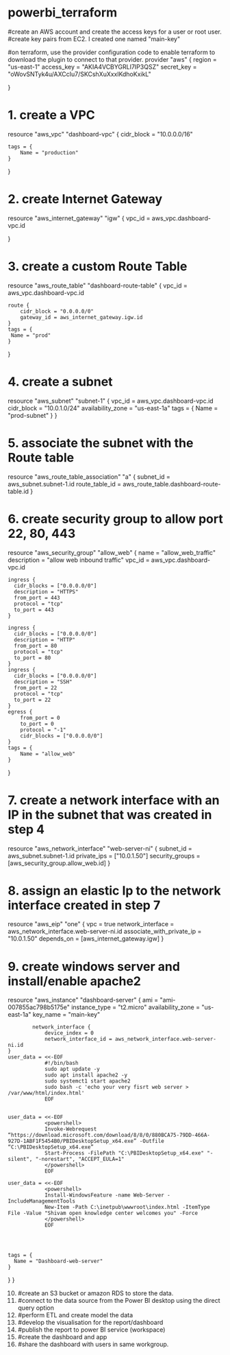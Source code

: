 # powerbi_terraform
#create an AWS account and create the access keys for a user or root user.
#create key pairs from EC2.
I created one named "main-key"

#on terraform, use the provider configuration code to enable terraform to download the plugin to connect to that provider.
provider "aws" {
  		region = "us-east-1"
  		access_key = "AKIA4VCBYGRLI7IP3QSZ"
  		secret_key = "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"
	
}


# 1. create a VPC
resource "aws_vpc" "dashboard-vpc" {
  	cidr_block       = "10.0.0.0/16"
  
  	tags = {
    	Name = "production"
  	}
}
# 2. create Internet Gateway
resource "aws_internet_gateway" "igw" {
  	vpc_id = aws_vpc.dashboard-vpc.id
  
}
# 3. create a custom Route Table
resource "aws_route_table" "dashboard-route-table" {
  	vpc_id = aws_vpc.dashboard-vpc.id
  
  	route {
    	cidr_block = "0.0.0.0/0"
    	gateway_id = aws_internet_gateway.igw.id
  	}
  	tags = {
  	 Name = "prod"
  	}
}
# 4. create a subnet
resource "aws_subnet" "subnet-1" {
 	vpc_id     = aws_vpc.dashboard-vpc.id
 	cidr_block = "10.0.1.0/24"
    	availability_zone = "us-east-1a"
  	tags = {
    	Name = "prod-subnet"
	}
}
# 5. associate the subnet with the Route table
resource "aws_route_table_association" "a" {
    	subnet_id = aws_subnet.subnet-1.id
    	route_table_id = aws_route_table.dashboard-route-table.id
}
# 6. create security group to allow port 22, 80, 443
resource "aws_security_group" "allow_web" {
    name = "allow_web_traffic"
    description = "allow web inbound traffic"
    vpc_id = aws_vpc.dashboard-vpc.id

    ingress {
      cidr_blocks = ["0.0.0.0/0"] 
      description = "HTTPS"
      from_port = 443
      protocol = "tcp"
      to_port = 443
    } 

    ingress {
      cidr_blocks = ["0.0.0.0/0"] 
      description = "HTTP"
      from_port = 80
      protocol = "tcp"
      to_port = 80
    } 
    ingress {
      cidr_blocks = ["0.0.0.0/0"] 
      description = "SSH"
      from_port = 22
      protocol = "tcp"
      to_port = 22
    } 
    egress {
        from_port = 0
        to_port = 0
        protocol = "-1"
        cidr_blocks = ["0.0.0.0/0"]
    }
    tags = {
        Name = "allow_web"
    }
}
# 7. create a network interface with an IP in the subnet that was created in step 4
resource "aws_network_interface" "web-server-ni" {
    subnet_id = aws_subnet.subnet-1.id
    private_ips = ["10.0.1.50"]
    security_groups = [aws_security_group.allow_web.id] 
}
# 8. assign an elastic Ip to the network interface created in step 7
resource "aws_eip" "one" {
    vpc = true
    network_interface = aws_network_interface.web-server-ni.id
    associate_with_private_ip = "10.0.1.50"
    depends_on = [aws_internet_gateway.igw]
}
# 9. create windows server and install/enable apache2
resource "aws_instance" "dashboard-server" {
    		ami = "ami-007855ac798b5175e"
    		instance_type = "t2.micro"
      	availability_zone = "us-east-1a" 
    		key_name =  "main-key"

    		network_interface {
        		device_index = 0
        		network_interface_id = aws_network_interface.web-server-ni.id
    }
    user_data = <<-EOF
                #!/bin/bash
                sudo apt update -y
                sudo apt install apache2 -y
                sudo systemct1 start apache2
                sudo bash -c 'echo your very fisrt web server > /var/www/html/index.html' 
                EOF


    user_data = <<-EOF
                <powershell>
                Invoke-Webrequest “https://download.microsoft.com/download/8/8/0/880BCA75-79DD-466A-927D-1ABF1F5454B0/PBIDesktopSetup_x64.exe” -Outfile “C:\PBIDesktopSetup_x64.exe”
                Start-Process -FilePath "C:\PBIDesktopSetup_x64.exe" "-silent", "-norestart", "ACCEPT_EULA=1"
                </powershell>
                EOF

    user_data = <<-EOF
                <powershell>
                Install-WindowsFeature -name Web-Server -IncludeManagementTools
                New-Item -Path C:\inetpub\wwwroot\index.html -ItemType File -Value "Shivam open knowledge center welcomes you" -Force
                </powershell>
                EOF




    tags = {
      Name = "Dashboard-web-server"
    }
}
   	}

10. #create an S3 bucket or amazon RDS to store the data.
11. #connect to the data source from the Power BI desktop using the direct query option
12. #perform ETL and create model the data 
13. #develop the visualisation for the report/dashboard
14. #publish the report to power BI service (workspace)
15. #create the dashboard and app
16. #share the dashboard with users in same workgroup.
 
